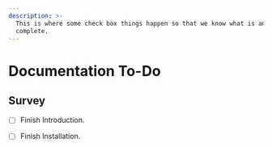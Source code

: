 ```yaml
---
description: >-
  This is where some check box things happen so that we know what is and isn't
  complete.
---
```


# Documentation To-Do

## Survey

* [ ] Finish Introduction.
* [ ] Finish Installation.

